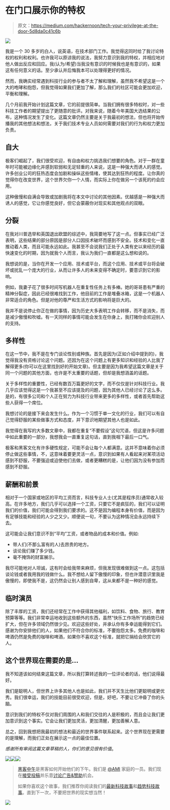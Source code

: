 # 在门口展示你的特权

> 原文：<https://medium.com/hackernoon/tech-your-privilege-at-the-door-5d8da0c41c6b>

![](img/223d3399b45840c5efde5a782a6315f9.png)

我是一个 30 多岁的白人，说英语，在技术部门工作。我觉得这同时给了我讨论特权的权利和权利。也许我可以原谅我的说法，我努力意识到我的特权，并相应地对他人做出反应和回应。我(认为/希望)当我没有意识的时候我也是有意识的，如果这有任何意义的话。至少承认并后悔我本可以处理得更好的情况。

然而，我确实经常遇到科技行业的参与者不太了解和理解，虽然我不希望这是一个大的咆哮和抱怨，但我觉得如果我们更加了解，那么我们的社区可能会更加欢迎，平衡和理解。

几个月前我开始计划这篇文章，它的前提很简单。当我们拥有很多特权时，对一些科技工作者的期望提出了更随意的批评。对我来说，随着今年美国大选结果的公布，这种情况发生了变化。这篇文章仍然主要是关于我最初的想法，但也将开始传播我的其他想法和想法，关于我们技术专业人员如何需要对我们的行为和权力更加负责。

## 自大

极客们崛起了，我们很受欢迎，有自由和权力挑选我们想要的角色。对于一群在童年时可能被边缘化并感到软弱和无足轻重的人来说，这是一种强大而诱人的感觉。许多创业公司的狂热态度会加剧和操纵这些情绪，使其达到狂热的程度。让你真的觉得你在改变世界，这个世界欠你一个人情，而实际上你在做另一个该死的约会应用。

这种傲慢和自满会导致或加剧我将在本文中讨论的其他因素。优越感是一种强大而诱人的感觉，它让你感觉良好，但它会蒙蔽你对现实和其他观点的双眼。

## 分裂

在我对川普选举和英国退出欧盟的综述中，我简要地写了这一点。但事实已经广泛表明，这些结果的部分原因是部分人口因技术破坏而感到不安全。技术和变化一直推动着人类，而且可能永远如此。我甚至不会说我们正处于人类有史以来经历的最快速变化的时期，因为就我个人而言，我认为我们一直都是这么想和说的。

我想说的是，当你在开发一个应用、技术或平台，而这个应用、技术或平台将会破坏或扰乱一个庞大的行业，从而让许多人的未来变得不确定时，要意识到它的影响。

例如，我妻子花了很多时间写机器人在重复性任务上有多棒。她的哥哥患有严重的精神分裂症，因此已经很难找到工作，他目前的工作是堆叠冰箱，这是一个机器人非常适合的角色。但是对他的尊严和生活方式的影响将是巨大的。

我并不是说停止你正在做的事情，因为历史大多表明工作会转移，而不是消失，而是减少傲慢和吹嘘。有一天同样的事情可能会发生在你身上，我打赌你会欢迎别人的支持。

## 多样性

在这一节中，我不是在专门谈论性别或种族。首先是因为(正如介绍中提到的)，我觉得我没有资格讨论这个问题。还因为在这个问题上有更多知识和经验的人比我了解得更多(你可以在这里找到好的开始文章)。但主要是因为我希望这篇文章是关于同一个问题的其他方面，也许是不太重要的话题，但却是我想涵盖的话题。

关于多样性的重要性，已经有数百万篇更好的文字，而不仅仅是针对科技行业。我几乎应该觉得这是一个我甚至不应该提及的问题，因为其他人已经讨论了这么多。是的，有很多公司和个人正在努力为科技行业带来更多的多样性，或者首先帮助这些人获得一个席位。

我想讨论的是接下来会发生什么。作为一个习惯于单一文化的行业，我们可以有自己觉得舒服的某些做事方式和态度，并下意识地期望其他人也是如此。

我觉得在我写的大多数文章中，我都在重复“不要假设”这句咒语，但这是许多问题中如此重要的一部分，我想我会一直重复这句话，直到我咽下最后一口气。

极客和黑客文化有许多硬性规定，可能不会让每个人都满意。这并不意味着你必须停止做这些事情，不，这意味着要更灵活一点，意识到如果有人看起来对某项活动感到不舒服，不要强迫或迫使他们去做，或者更糟糕的是，让他们因为没有参加而感到不舒服。

## 薪酬和前景

相对于一个国家或地区的平均工资而言，科技专业人士(尤其是程序员)通常收入较高。在许多地方，我们几乎可以选择一个工资，只要它不是疯狂的，我们可以证明我们的价值，我们可能会得到我们要求的。这不是因为编程本身有价值，而是因为有足够技能和经验的人少之又少。顺便说一句，不要认为这种情况会永远持续下去。

这可能会让我们意识不到“平均”工资，或者物品的成本和价值。例如:

*   带人们(不那么富有的人)去昂贵的地方。
*   谈论我们赚了多少钱。
*   毫不掩饰的财富展示。

我尽可能地对人坦诚，这有时会给我带来麻烦，但我发现很难做到这一点。这包括谈论钱或者我用我的钱做什么。我不想给人留下傲慢的印象，但也许潜意识里我是傲慢的，即使我不是，这仍然会让别人感到自卑，这从来都不是一种好的感觉。

## 临时演员

除了丰厚的工资，我们还经常在工作中获得其他福利，如饮料、食物、旅行、教育预算等等。我们非常幸运地收到这些额外的东西，虽然“快乐工作场所”的趋势已经扩大，但在许多领域仍然很少见。欢迎这些好处，并承认你有多幸运能得到它们。感谢为你安排他们的人，如果他们不符合你的标准，不要抱怨太多。免费的咖啡和啤酒仍然是免费的咖啡和啤酒，如果你不喜欢这个标准，就把它捐给会欣赏它的人。

## 这个世界现在需要的是…

我不知道该如何结束这篇文章，所以我打算转述我的一位评论者的话，他们说得最好。

我们是聪明人，但世界上许多其他人也是如此，我们并不天生比他们更聪明或更优秀。我们很幸运，我们的技能目前很受欢迎，但是，好吧，不要让它冲昏了你的头脑。

意识到我们的特权不仅对我们周围的人和我们交往的人是积极的，而且会让我们更加意识到这个事实。它会让我们更加灵活，更加清醒，更加善解人意。

总之，回到我想把我最初的想法和最近的世界事件联系起来。这个世界现在更需要的是理解，而我们正处在展示这一点的最佳位置。

*感谢所有审阅这篇文章草稿的人，你们的意见很有价值*。

[![](img/50ef4044ecd4e250b5d50f368b775d38.png)](http://bit.ly/HackernoonFB)[![](img/979d9a46439d5aebbdcdca574e21dc81.png)](https://goo.gl/k7XYbx)[![](img/2930ba6bd2c12218fdbbf7e02c8746ff.png)](https://goo.gl/4ofytp)

> [黑客中午](http://bit.ly/Hackernoon)是黑客如何开始他们的下午。我们是 [@AMI](http://bit.ly/atAMIatAMI) 家庭的一员。我们现在[接受投稿](http://bit.ly/hackernoonsubmission)并乐意[讨论广告&赞助](mailto:partners@amipublications.com)机会。
> 
> 如果你喜欢这个故事，我们推荐你阅读我们的[最新科技故事](http://bit.ly/hackernoonlatestt)和[趋势科技故事](https://hackernoon.com/trending)。直到下一次，不要把世界的现实想当然！

![](img/be0ca55ba73a573dce11effb2ee80d56.png)
